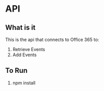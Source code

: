 # API
## What is it
This is the api that connects to Office 365 to:
1. Retrieve Events
2. Add Events

## To Run
1. npm install
